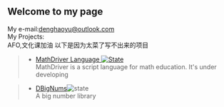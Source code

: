 ## Welcome to my page
My e-mail:denghaoyu@outlook.com <br>
My Projects:<br>
AFO,文化课加油
以下是因为太菜了写不出来的项目
>- <a href="https://denghaoyu.github.io/mathdriver.github.io/">MathDriver Language  </a>[![State](https://img.shields.io/badge/State-Developing-brightgreen.svg)](https://denghaoyu.github.io/mathdriver.github.io/)<br>
>MathDriver is a script language for math education. It's under developing

>- <a href="https://github.com/DengHaoyu/DBigNums">DBigNums</a>![state](https://img.shields.io/badge/State-Developing-brightgreen.svg)<br>
> A big number library
